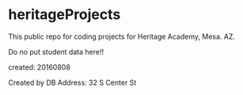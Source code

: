 # heritageProjects
This public repo for coding projects for Heritage Academy, Mesa. AZ. 

Do no put student data here!!

created: 20160808 

Created by DB
Address:
32 S Center St

